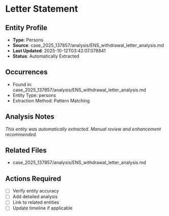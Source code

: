 # Letter Statement

## Entity Profile
- **Type**: Persons
- **Source**: case_2025_137857/analysis/ENS_withdrawal_letter_analysis.md
- **Last Updated**: 2025-10-12T03:42:07.078841
- **Status**: Automatically Extracted

## Occurrences
- Found in: case_2025_137857/analysis/ENS_withdrawal_letter_analysis.md
- Entity Type: persons
- Extraction Method: Pattern Matching

## Analysis Notes
*This entity was automatically extracted. Manual review and enhancement recommended.*

## Related Files
- case_2025_137857/analysis/ENS_withdrawal_letter_analysis.md

## Actions Required
- [ ] Verify entity accuracy
- [ ] Add detailed analysis
- [ ] Link to related entities
- [ ] Update timeline if applicable
